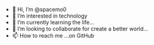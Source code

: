 - 👋 Hi, I’m @spacemo0
- 👀 I’m interested in technology
- 🌱 I’m currently learning the life...
- 💞️ I’m looking to collaborate for create a better world...
- 📫 How to reach me ...on GitHub

<!---
spacemo0/spacemo0 is a ✨ special ✨ repository because its `README.md` (this file) appears on your GitHub profile.
You can click the Preview link to take a look at your changes.
--->
